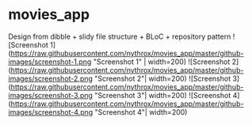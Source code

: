 # movies_app
 Design from dibble + slidy file structure + BLoC + repository pattern
![Screenshot 1](https://raw.githubusercontent.com/nythrox/movies_app/master/github-images/screenshot-1.png "Screenshot 1" | width=200)
![Screenshot 2](https://raw.githubusercontent.com/nythrox/movies_app/master/github-images/screenshot-2.png "Screenshot 2"| width=200)
![Screenshot 3](https://raw.githubusercontent.com/nythrox/movies_app/master/github-images/screenshot-3.png "Screenshot 3"| width=200)
![Screenshot 4](https://raw.githubusercontent.com/nythrox/movies_app/master/github-images/screenshot-4.png "Screenshot 4"| width=200)
